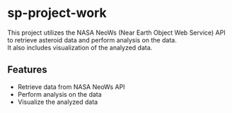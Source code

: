 # sp-project-work

This project utilizes the NASA NeoWs (Near Earth Object Web Service) API to retrieve asteroid data and perform analysis on the data.  
It also includes visualization of the analyzed data.  
  
## Features
- Retrieve data from NASA NeoWs API  
- Perform analysis on the data  
- Visualize the analyzed data  


